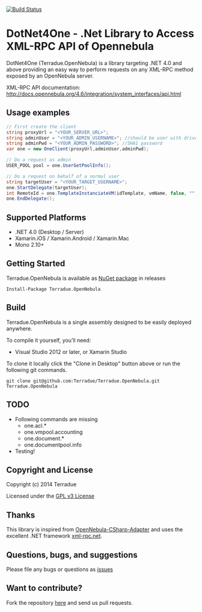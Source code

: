 [![Build Status](https://build.terradue.com/buildStatus/icon?job=DotNet4One)](https://build.terradue.com/job/DotNet4One/)

# DotNet4One - .Net Library to Access XML-RPC API of Opennebula 

DotNet4One (Terradue.OpenNebula) is a library targeting .NET 4.0 and above providing an easy way to perform requests on any XML-RPC method exposed by an OpenNebula server.

XML-RPC API documentation: http://docs.opennebula.org/4.6/integration/system_interfaces/api.html

## Usage examples

```c#
// First create the client
string proxyUrl = "<YOUR_SERVER_URL>";
string adminUser = "<YOUR_ADMIN_USERNAME>"; //should be user with driver server_* to allow requests delegation
string adminPwd = "<YOUR_ADMIN_PASSWORD>"; //SHA1 password
var one = new OneClient(proxyUrl,adminUser,adminPwd);

// Do a request as admin
USER_POOL pool = one.UserGetPoolInfo();

// Do a request on behalf of a normal user
string targetUser = "<YOUR_TARGET_USERNAME>";
one.StartDelegate(targetUser);
int RemoteId = one.TemplateInstanciateVM(idTemplate, vmName, false, "");
one.EndDelegate();
```

## Supported Platforms

* .NET 4.0 (Desktop / Server)
* Xamarin.iOS / Xamarin.Android / Xamarin.Mac
* Mono 2.10+

## Getting Started

Terradue.OpenNebula is available as [NuGet package](https://www.nuget.org/packages/Terradue.OpenNebula) in releases

```
Install-Package Terradue.OpenNebula
```

## Build

Terradue.OpenNebula is a single assembly designed to be easily deployed anywhere. 

To compile it yourself, you’ll need:

* Visual Studio 2012 or later, or Xamarin Studio

To clone it locally click the "Clone in Desktop" button above or run the 
following git commands.

```
git clone git@github.com:Terradue/Terradue.OpenNebula.git Terradue.OpenNebula
```

## TODO

* Following commands are missing
  * one.acl.*
  * one.vmpool.accounting
  * one.document.*
  * one.documentpool.info
* Testing!

## Copyright and License

Copyright (c) 2014 Terradue

Licensed under the [GPL v3 License](https://github.com/Terradue/DotNet4One/blob/master/LICENSE)

## Thanks

This library is inspired from [OpenNebula-CSharp-Adapter](https://github.com/Neuralab/OpenNebula-CSharp-Adapter) and uses the excellent .NET framework [xml-rpc.net](http://xml-rpc.net).

## Questions, bugs, and suggestions

Please file any bugs or questions as [issues](https://github.com/Terradue/DotNet4One/issues/new) 

## Want to contribute?

Fork the repository [here](https://github.com/Terradue/DotNet4One/fork) and send us pull requests.
